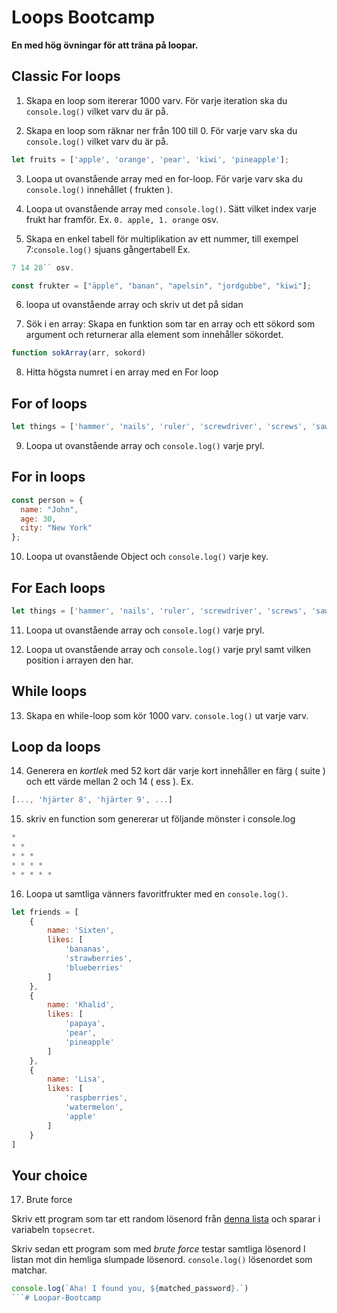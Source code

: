 
# Loops Bootcamp
**En med hög övningar för att träna på loopar.**

## Classic For loops

1. Skapa en loop som itererar 1000 varv. För varje iteration ska du ```console.log()``` vilket varv du är på.

2. Skapa en loop som räknar ner från 100 till 0. För varje varv ska du ```console.log()``` vilket varv du är på.

```javascript
let fruits = ['apple', 'orange', 'pear', 'kiwi', 'pineapple'];
```

3. Loopa ut ovanstående array med en for-loop. För varje varv ska du ```console.log()``` innehållet ( frukten ).

4. Loopa ut ovanstående array med ```console.log()```. Sätt vilket index varje frukt har framför. Ex. ```0. apple, 1. orange``` osv.

5. Skapa en enkel tabell för multiplikation av ett nummer, till exempel 7:```console.log()``` sjuans gångertabell Ex. 
```javascript
7 14 28`` osv.
```

```javascript
const frukter = ["äpple", "banan", "apelsin", "jordgubbe", "kiwi"];
```
6. loopa ut ovanstående array och skriv ut det på sidan

7. Sök i en array:
Skapa en funktion som tar en array och ett sökord som argument och returnerar alla element som innehåller sökordet.
```javascript
function sokArray(arr, sokord)
```
8. Hitta högsta numret i en array med en For loop

## For of loops

```js 
let things = ['hammer', 'nails', 'ruler', 'screwdriver', 'screws', 'saw'];
```

9. Loopa ut ovanstående array och ```console.log()``` varje pryl.

## For in loops

```js 
const person = {
  name: "John",
  age: 30,
  city: "New York"
};

```

10. Loopa ut ovanstående Object och ```console.log()``` varje key.


## For Each loops

```js 
let things = ['hammer', 'nails', 'ruler', 'screwdriver', 'screws', 'saw'];
```

11. Loopa ut ovanstående array och ```console.log()``` varje pryl.

12. Loopa ut ovanstående array och ```console.log()``` varje pryl samt vilken position i arrayen den har.




## While loops

13. Skapa en while-loop som kör 1000 varv. ```console.log()``` ut varje varv.


## Loop da loops

14. Generera en *kortlek* med 52 kort där varje kort innehåller en färg ( suite ) och ett värde mellan 2 och 14 ( ess ). Ex.

```javascript
[..., 'hjärter 8', 'hjärter 9', ...]
```
15. skriv en function som genererar ut följande mönster i console.log

```javascript
* 
* * 
* * * 
* * * * 
* * * * * 
```


16. Loopa ut samtliga vänners favoritfrukter med en ```console.log()```.

```js
let friends = [
    {
        name: 'Sixten',
        likes: [
            'bananas',
            'strawberries',
            'blueberries'
        ]
    },
    {
        name: 'Khalid',
        likes: [
            'papaya',
            'pear',
            'pineapple'
        ]
    },
    {
        name: 'Lisa',
        likes: [
            'raspberries',
            'watermelon',
            'apple'
        ]
    }
]

```

## Your choice

17. Brute force

Skriv ett program som tar ett random lösenord från [denna lista](https://gist.github.com/zocom-johan-kivi/8b4b5057e375d5dc2a329de062f779c5) och sparar i variabeln ```topsecret```. 

Skriv sedan ett program som med *brute force* testar samtliga lösenord l listan mot din hemliga slumpade lösenord. ```console.log()``` lösenordet som matchar.

```js 
console.log(`Aha! I found you, ${matched_password}.`)
```# Loopar-Bootcamp
